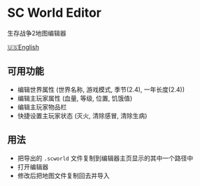 # SC World Editor
生存战争2地图编辑器

[🇺🇸English](README.en.md)

## 可用功能
- 编辑世界属性 (世界名称, 游戏模式, 季节(2.4), 一年长度(2.4))
- 编辑主玩家属性 (血量, 等级, 位置, 饥饿值)
- 编辑主玩家物品栏
- 快捷设置主玩家状态 (灭火, 清除感冒, 清除生病)

## 用法
- 把导出的 `.scworld` 文件复制到编辑器主页显示的其中一个路径中
- 打开编辑器
- 修改后把地图文件复制回去并导入
